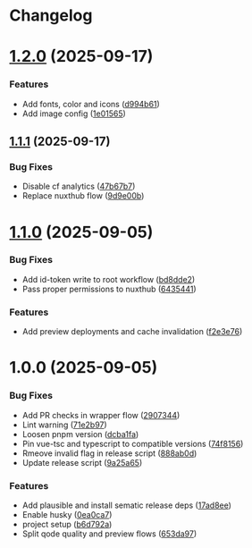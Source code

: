 # Changelog

# [1.2.0](https://github.com/remihuigen/keukensenmeer/compare/v1.1.1...v1.2.0) (2025-09-17)


### Features

* Add fonts, color and icons ([d994b61](https://github.com/remihuigen/keukensenmeer/commit/d994b619edf1f0d7e92aa2c5aa26902677c9bdb3))
* Add image config ([1e01565](https://github.com/remihuigen/keukensenmeer/commit/1e0156560b3549852ae837c948923a0ed6bb18a2))

## [1.1.1](https://github.com/remihuigen/keukensenmeer/compare/v1.1.0...v1.1.1) (2025-09-17)


### Bug Fixes

* Disable cf analytics ([47b67b7](https://github.com/remihuigen/keukensenmeer/commit/47b67b7a779cb526a568f1682dc84673ad846f6d))
* Replace nuxthub flow ([9d9e00b](https://github.com/remihuigen/keukensenmeer/commit/9d9e00bfa44b4778b8a7c283ae18e7a03432615b))

# [1.1.0](https://github.com/remihuigen/keukensenmeer/compare/v1.0.0...v1.1.0) (2025-09-05)


### Bug Fixes

* Add id-token write to root workflow ([bd8dde2](https://github.com/remihuigen/keukensenmeer/commit/bd8dde20abb5ca5b9ca70e391bc89fc05eaa58f9))
* Pass proper permissions to nuxthub ([6435441](https://github.com/remihuigen/keukensenmeer/commit/64354410cdbfa6017660e48504ab9988812ebb71))


### Features

* Add preview deployments and cache invalidation ([f2e3e76](https://github.com/remihuigen/keukensenmeer/commit/f2e3e7657c37602f34a4d4ea933e4b615e40e15c))

# 1.0.0 (2025-09-05)


### Bug Fixes

* Add PR checks in wrapper flow ([2907344](https://github.com/remihuigen/keukensenmeer/commit/2907344c15179ad4e885c0477132644d5df8a7e6))
* Lint warning ([71e2b97](https://github.com/remihuigen/keukensenmeer/commit/71e2b97c94f6e7ab2c305710ee58d37b3e70f4a3))
* Loosen pnpm version ([dcba1fa](https://github.com/remihuigen/keukensenmeer/commit/dcba1fae047ec5b8e0b3d2f2434b533b9248ff6b))
* Pin vue-tsc and typescript to compatible versions ([74f8156](https://github.com/remihuigen/keukensenmeer/commit/74f815607b9f67cdee6b728db86115df1a5db551))
* Rmeove invalid flag in release script ([888ab0d](https://github.com/remihuigen/keukensenmeer/commit/888ab0d5274fc1b868bc2dd284767efe66d89a1d))
* Update release script ([9a25a65](https://github.com/remihuigen/keukensenmeer/commit/9a25a651eb309e51df8e59dcfb16a97961e6aea8))


### Features

* Add plausible and install sematic release deps ([17ad8ee](https://github.com/remihuigen/keukensenmeer/commit/17ad8ee1805dafdf0bc8823568fbe52511239acc))
* Enable husky ([0ea0ca7](https://github.com/remihuigen/keukensenmeer/commit/0ea0ca77d9677ae71cc921afeac494cbb176aacf))
* project setup ([b6d792a](https://github.com/remihuigen/keukensenmeer/commit/b6d792a8551bb153505c3a83690c74ad961dc4d3))
* Split qode quality and preview flows ([653da97](https://github.com/remihuigen/keukensenmeer/commit/653da97862fa0bac147ebc78ee89904f7451b93a))
